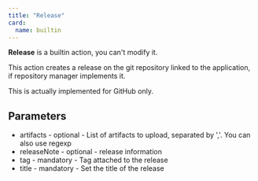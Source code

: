 ```yaml
---
title: "Release"
card: 
  name: builtin
---
```


**Release** is a builtin action, you can't modify it.

This action creates a release on the git repository linked to the application, if repository manager implements it.

This is actually implemented for GitHub only.

## Parameters

* artifacts - optional - List of artifacts to upload, separated by ','. You can also use regexp
* releaseNote - optional - release information
* tag - mandatory - Tag attached to the release
* title - mandatory - Set the title of the release

